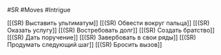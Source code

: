 #SR #Moves #Intrigue 

[[(SR) Выставить ультиматум]]
[[(SR) Обвести вокруг пальца]]
[[(SR) Оказать услугу]]
[[(SR) Востребовать долг]]
[[(SR) Создать братство]]
[[(SR) Дать поручение]]
[[(SR) Завербовать в свои ряды]]
[[(SR) Продумать следующий шаг]]
[[(SR) Бросить вызов]]